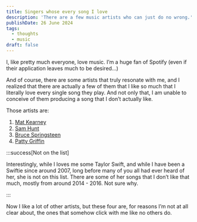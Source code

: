 ```yaml
---
title: Singers whose every song I love
description: 'There are a few music artists who can just do no wrong.'
publishDate: 26 June 2024
tags:
  - thoughts
  - music
draft: false
---
```


I, like pretty much everyone, love music.  I’m a huge fan of Spotify (even if their application leaves much to be desired…)

And of course, there are some artists that truly resonate with me, and I realized that there are actually a few of them that I like so much that I literally love every single song they play.  And not only that, I am unable to conceive of them producing a song that I don’t actually like.

Those artists are:

1. [Mat Kearney](https://amzn.to/3XDXyUl)
2. [Sam Hunt](https://amzn.to/3RGMrpX)
3. [Bruce Springsteen](https://amzn.to/3KZ5CHS)
4. [Patty Griffin](https://amzn.to/4bpi6TD)


:::success[Not on the list]

Interestingly, while I loves me some Taylor Swift, and while I have been a Swiftie since around 2007, long before many of you all had ever heard of her, she is not on this list.  There are some of her songs that I don’t like that much, mostly from around 2014 - 2016.  Not sure why.

:::

Now I like a lot of other artists, but these four are, for reasons I’m not at all clear about, the ones that somehow click with me like no others do.
